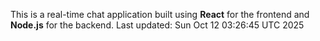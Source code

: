 This is a real-time chat application built using **React** for the frontend and **Node.js** for the backend.
Last updated: Sun Oct 12 03:26:45 UTC 2025
